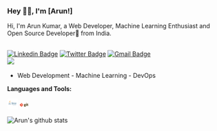
### Hey 👋🏽, I'm [Arun!]
<!-- <br/>

<a href="https://twitter.com/Arun01_kumar">
  <img align="left" alt="Arun kumar | Twitter" width="22px" src="https://cdn.jsdelivr.net/npm/simple-icons@v3/icons/twitter.svg" />
</a>
<a href="www.linkedin.com/in/arun-kumar-36228a202">
  <img align="left" alt="Arun's LinkdeIN" width="22px" src="https://cdn.jsdelivr.net/npm/simple-icons@v3/icons/linkedin.svg" />
</a>
--> 


Hi, I'm Arun Kumar, a Web Developer, Machine Learning Enthusiast and Open Source Developer🚀 from India.<br><br>

[![Linkedin Badge](https://img.shields.io/badge/-ArunKumar-blue?style=social&logo=Linkedin&logoColor=blue&link=https://www.linkedin.com/in/shivaylamba)](https://www.linkedin.com/in/arun-kumar-36228a202)
[![Twitter Badge](http://img.shields.io/badge/-@Arunkumar-1ca0f1?style=social&logo=twitter&logoColor=blue&link=https://twitter.com/Arun01_kumar)](https://twitter.com/Arun01_kumar) 
[![Gmail Badge](https://img.shields.io/badge/-GMail-c14438?style=social&logo=Gmail&logoColor=red&link=mailto:arun02580@gmail.com)](mailto:arun02580@gmail.com)
<br />
![](https://visitor-badge.glitch.me/badge?page_id=arunkumar.arunkumar)  <br> 

- Web Development - Machine Learning - DevOps

**Languages and Tools:**

<code><img height="25" src="https://raw.githubusercontent.com/github/explore/80688e429a7d4ef2fca1e82350fe8e3517d3494d/topics/java/java.png"></code>
<code><img height="20" src="https://raw.githubusercontent.com/github/explore/80688e429a7d4ef2fca1e82350fe8e3517d3494d/topics/git/git.png"></code>

![Arun's github stats](https://github-readme-stats.vercel.app/api?username=Arun9650&show_icons=true&hide_border=true)
